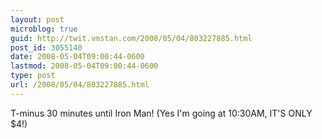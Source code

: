 ```yaml
---
layout: post
microblog: true
guid: http://twit.vmstan.com/2008/05/04/803227885.html
post_id: 3055140
date: 2008-05-04T09:00:44-0600
lastmod: 2008-05-04T09:00:44-0600
type: post
url: /2008/05/04/803227885.html
---
```

T-minus 30 minutes until Iron Man! (Yes I'm going at 10:30AM, IT'S ONLY $4!)
